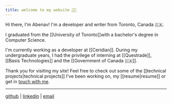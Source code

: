 ```yaml
---
title: welcome to my website 👋🏿
---
```


Hi there, I'm Abenav! I'm a developer and writer from Toronto, Canada 🇨🇦.
  
I graduated from the [[University of Toronto]]with a bachelor's degree in Computer Science.

I'm currently working as a developer at [[Ceridian]]. During my undergraduate years, I had the privilege of interning at [[Questrade]], [[Basis Technologies]] and the [[Government of Canada 🇨🇦]]. 

Thank you for visiting my site! Feel free to check out some of the [[technical projects|technical projects]] I've been working on, my [[resume|resume]] or get in [touch with me](mailto:abenav123[at]gmail.com).

---

  
[github](https://github.com/abenav4) |  [linkedin](https://www.linkedin.com/in/abenav)  | [email](mailto:abenav123[at]gmail.com)


